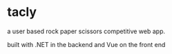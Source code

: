# tacly
a user based rock paper scissors competitive web app.

built with .NET in the backend and Vue on the front end
